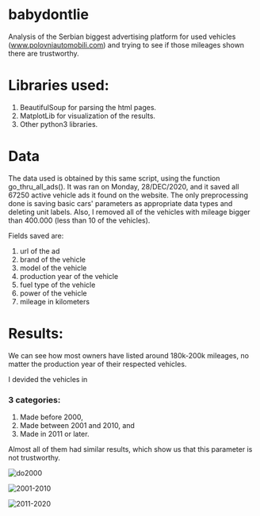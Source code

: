 # babydontlie
Analysis of the Serbian biggest advertising platform for used vehicles (www.polovniautomobili.com) and trying to see if those mileages shown there are trustworthy. 

# Libraries used:
1. BeautifulSoup for parsing the html pages.
2. MatplotLib for visualization of the results.
3. Other python3 libraries.

# Data
The data used is obtained by this same script, using the function go_thru_all_ads().
It was ran on Monday, 28/DEC/2020, and it saved all 67250 active vehicle ads it found on the website.
The only preprocessing done is saving basic cars' parameters as appropriate data types and deleting unit labels. Also, I removed all of the vehicles with mileage bigger than 400.000 (less than 10 of the vehicles). 
 
Fields saved are: 
1. url of the ad
2. brand of the vehicle
3. model of the vehicle
4. production year of the vehicle
5. fuel type of the vehicle
6. power of the vehicle
7. mileage in kilometers

# Results:
We can see how most owners have listed around 180k-200k mileages, no matter the production year of their respected vehicles.

I devided the vehicles in 
### 3 categories: 
1. Made before 2000, 
2. Made between 2001 and 2010, and
3. Made in 2011 or later. 

Almost all of them had similar results, which show us that this parameter is not trustworthy.

![do2000](https://user-images.githubusercontent.com/18012692/112129578-d8623680-8bc7-11eb-9720-c60f3f2f1998.PNG)

![2001-2010](https://user-images.githubusercontent.com/18012692/112129600-dc8e5400-8bc7-11eb-9e3e-38efb4bb581e.PNG)

![2011-2020](https://user-images.githubusercontent.com/18012692/112129609-df894480-8bc7-11eb-9bc8-cc3b7327afb2.PNG)

